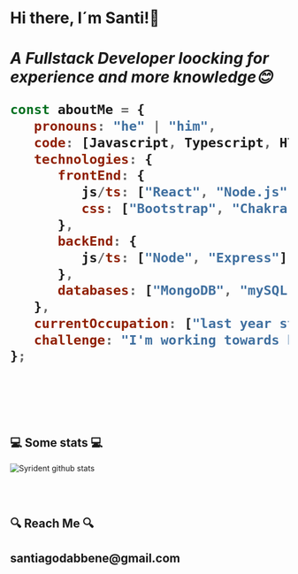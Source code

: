 <h1> Hi there, I´m Santi!👋 <h1/>


<p><em>A Fullstack Developer loocking for experience and more knowledge😊</br>
</em></p>


```javascript
const aboutMe = {
   pronouns: "he" | "him",
   code: [Javascript, Typescript, HTML, CSS],
   technologies: {
      frontEnd: {
         js/ts: ["React", "Node.js"],
         css: ["Bootstrap", "Chakra UI"]
      },
      backEnd: {
         js/ts: ["Node", "Express"],
      },
      databases: ["MongoDB", "mySQL", "SQLServer", "Sequelize", "FireBase"],
   },
   currentOccupation: ["last year student, open for job opportunities"],
   challenge: "I'm working towards being able to run a marathon.",
};
```
</br></br>
<h2>💻 Some stats 💻</h2>

![Syrident github stats](https://github-readme-stats.vercel.app/api?username=Syrident23&show_icons=true&theme=codeSTACKr)

</br></br>
<h2>🔍 Reach Me 🔍<h2/>
<p> santiagodabbene@gmail.com <p/>
